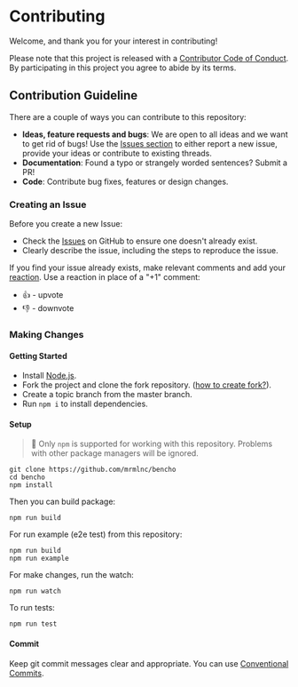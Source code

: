 # Contributing

Welcome, and thank you for your interest in contributing!

Please note that this project is released with a [Contributor Code of Conduct](CODE-OF-CONDUCT.md). By participating in this project you agree to abide by its terms.

## Contribution Guideline

There are a couple of ways you can contribute to this repository:

* **Ideas, feature requests and bugs**: We are open to all ideas and we want to get rid of bugs! Use the [Issues section](https://github.com/mrmlnc/bencho/issues) to either report a new issue, provide your ideas or contribute to existing threads.
* **Documentation**: Found a typo or strangely worded sentences? Submit a PR!
* **Code**: Contribute bug fixes, features or design changes.

### Creating an Issue

Before you create a new Issue:

* Check the [Issues](https://github.com/mrmlnc/bencho/issues) on GitHub to ensure one doesn't already exist.
* Clearly describe the issue, including the steps to reproduce the issue.

If you find your issue already exists, make relevant comments and add your [reaction](https://github.com/blog/2119-add-reactions-to-pull-requests-issues-and-comments). Use a reaction in place of a "+1" comment:

* 👍 - upvote
* 👎 - downvote

### Making Changes

#### Getting Started

* Install [Node.js](https://nodejs.org/en/).
* Fork the project and clone the fork repository. ([how to create fork?](https://help.github.com/articles/fork-a-repo/#fork-an-example-repository)).
* Create a topic branch from the master branch.
* Run `npm i` to install dependencies.

#### Setup

> 📖 Only `npm` is supported for working with this repository. Problems with other package managers will be ignored.

```console
git clone https://github.com/mrmlnc/bencho
cd bencho
npm install
```

Then you can build package:

```console
npm run build
```

For run example (e2e test) from this repository:

```
npm run build
npm run example
```

For make changes, run the watch:

```console
npm run watch
```

To run tests:

```console
npm run test
```

#### Commit

Keep git commit messages clear and appropriate. You can use [Conventional Commits](https://www.conventionalcommits.org/en/v1.0.0/).

